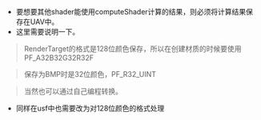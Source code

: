 * 要想要其他shader能使用computeShader计算的结果，则必须将计算结果保存在UAV中。
* 这里需要说明一下。
> RenderTarget的格式是128位颜色保存，所以在创建材质的时候要使用PF_A32B32G32R32F

> 保存为BMP时是32位颜色，PF_R32_UINT

> 当然也可以通过自己编程转换。
* 同样在usf中也需要改为对128位颜色的格式处理